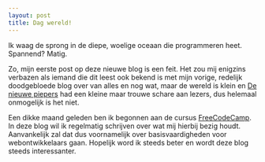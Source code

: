 ```yaml
---
layout: post
title: Dag wereld!
---
```


Ik waag de sprong in de diepe, woelige oceaan die programmeren heet. Spannend? Matig.

Zo, mijn eerste post op deze nieuwe blog is een feit. Het zou mij enigzins verbazen als iemand die dit leest ook bekend is met mijn vorige, redelijk doodgebloede blog over van alles en nog wat, maar de wereld is klein en [De nieuwe piepers](http://nieuwepiepers.blogspot.com) had een kleine maar trouwe schare aan lezers, dus helemaal onmogelijk is het niet.

Een dikke maand geleden ben ik begonnen aan de cursus [FreeCodeCamp](http://www.freecodecamp.com). In deze blog wil ik regelmatig schrijven over wat mij hierbij bezig houdt. Aanvankelijk zal dat dus voornamelijk over basisvaardigheden voor webontwikkelaars gaan. Hopelijk word ik steeds beter en wordt deze blog steeds interessanter.